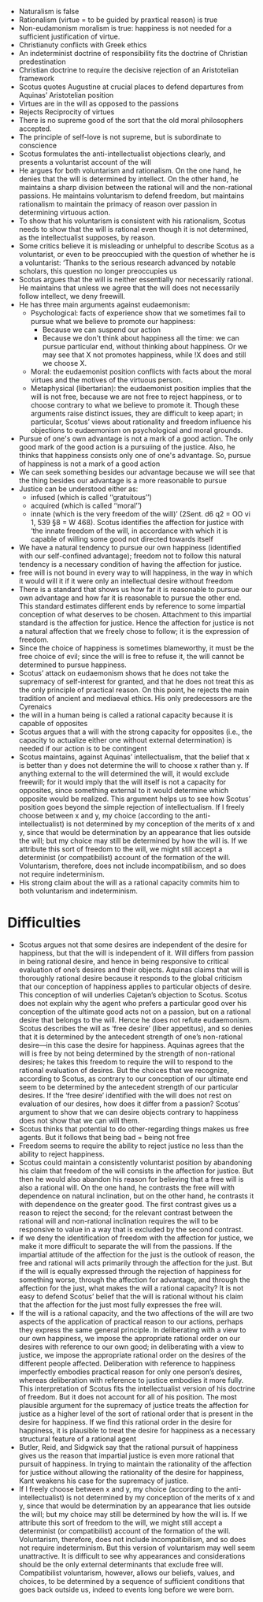 - Naturalism is false
- Rationalism (virtue = to be guided by praxtical reason) is true
- Non-eudamonism moralism is true: happiness is not needed for a sufficient justification of virtue.
- Christianuty conflicts with Greek ethics
- An indeterminist doctrine of responsibility fits the doctrine of Christian predestination
- Christian doctrine to require the decisive rejection of an Aristotelian framework
- Scotus quotes Augustine at crucial places to defend departures from Aquinas’ Aristotelian position
- Virtues are in the will as opposed to the passions
- Rejects Reciprocity of virtues
- There is no supreme good of the sort that the old moral philosophers accepted. 
- The principle of self-love is not supreme, but is subordinate to conscience 
- Scotus formulates the anti-intellectualist objections clearly, and presents a voluntarist account of the will
- He argues for both voluntarism and rationalism. On the one hand, he denies that the will is determined by intellect. On the other hand, he maintains a sharp division between the rational will and the non-rational passions. He maintains voluntarism to defend freedom, but maintains rationalism to maintain the primacy of reason over passion in determining virtuous action. 
- To show that his voluntarism is consistent with his rationalism, Scotus needs to show that the will is rational even though it is not determined, as the intellectualist supposes, by reason. 
- Some critics believe it is misleading or unhelpful to describe Scotus as a voluntarist, or even to be preoccupied with the question of whether he is a voluntarist: ‘Thanks to the serious research advanced by notable scholars, this question no longer preoccupies us
- Scotus argues that the will is neither essentially nor necessarily rational. He maintains that unless we agree that the will does not necessarily follow intellect, we deny freewill. 
- He has three main arguments against eudaemonism: 
    - Psychological: facts of experience show that we sometimes fail to pursue what we believe to promote our happiness:
        - Because we can suspend our action
        - Because we don't think about happiness all the time: we can pursue particular end, without thinking about happiness. Or we may see that X not promotes happiness, while !X does and still we choose X. 
    - Moral: the eudaemonist position conflicts with facts about the moral virtues and the motives of the virtuous person.
    - Metaphysical (libertarian): the eudaemonist position implies that the will is not free, because we are not free to reject happiness, or to choose contrary to what we believe to promote it.
Though these arguments raise distinct issues, they are difficult to keep apart; in particular, Scotus’ views about rationality and freedom influence his objections to eudaemonism on psychological and moral grounds.
- Pursue of one's own advantage is not a mark of a good action. The only good mark of the good action is a pursuiing of the justice. Also, he thinks that happiness consists only one of one's advantage. So, pursue of happiness is not a mark of a good action  
- We can seek something besides our advantage because we will see that the thing besides our advantage is a more reasonable to pursue 
- Justice can be understood either as:
    - infused (which is called ‘‘gratuitous’’)
    - acquired (which is called ‘‘moral’’)
    - innate (which is the very freedom of the will)’ (2Sent. d6 q2 = OO vi 1, 539 §8 = W 468). Scotus identifies the affection for justice with ‘the innate freedom of the will, in accordance with which it is capable of willing some good not directed towards itself
- We have a natural tendency to pursue our own happiness (identified with our self-confined advantage); freedom not to follow this natural tendency is a necessary condition of having the affection for justice. 
- free will is not bound in every way to will happiness, in the way in which it would will it if it were only an intellectual desire without freedom 
- There is a standard that shows us how far it is reasonable to pursue our own advantage and how far it is reasonable to pursue the other end. This standard estimates different ends by reference to some impartial conception of what deserves to be chosen. Attachment to this impartial standard is the affection for justice. Hence the affection for justice is not a natural affection that we freely chose to follow; it is the expression of freedom. 
- Since the choice of happiness is sometimes blameworthy, it must be the free choice of evil; since the will is free to refuse it, the will cannot be determined to pursue happiness. 
- Scotus’ attack on eudaemonism shows that he does not take the supremacy of self-interest for granted, and that he does not treat this as the only principle of practical reason. On this point, he rejects the main tradition of ancient and mediaeval ethics. His only predecessors are the Cyrenaics
- the will in a human being is called a rational capacity because it is capable of opposites 
- Scotus argues that a will with the strong capacity for opposites (i.e., the capacity to actualize either one without external determination) is needed if our action is to be contingent 
- Scotus maintains, against Aquinas’ intellectualism, that the belief that x is better than y does not determine the will to choose x rather than y. If anything external to the will determined the will, it would exclude freewill; for it would imply that the will itself is not a capacity for opposites, since something external to it would determine which opposite would be realized.
This argument helps us to see how Scotus’ position goes beyond the simple rejection of intellectualism. If I freely choose between x and y, my choice (according to the anti-intellectualist) is not determined by my conception of the merits of x and y, since that would be determination by an appearance that lies outside the will; but my choice may still be determined by how the will is. If we attribute this sort of freedom to the will, we might still accept a determinist (or compatibilist) account of the formation of the will. Voluntarism, therefore, does not include incompatibilism, and so does not require indeterminism. 
- His strong claim about the will as a rational capacity commits him to both voluntarism and indeterminism. 




# Difficulties





- Scotus argues not that some desires are independent of the desire for happiness, but that the will is independent of it. Will differs from passion in being rational desire, and hence in being responsive to critical evaluation of one’s desires and their objects. Aquinas claims that will is thoroughly rational desire because it responds to the global criticism that our conception of happiness applies to particular objects of desire. This conception of will underlies Cajetan’s objection to Scotus. Scotus does not explain why the agent who prefers a particular good over his conception of the ultimate good acts not on a passion, but on a rational desire that belongs to the will. Hence he does not refute eudaemonism.
Scotus describes the will as ‘free desire’ (liber appetitus), and so denies that it is determined by the antecedent strength of one’s non-rational desire—in this case the desire for happiness.
Aquinas agrees that the will is free by not being determined by the strength of non-rational desires; he takes this freedom to require the will to respond to the rational evaluation of desires. But the choices that we recognize, according to Scotus, as contrary to our conception of our ultimate end seem to be determined by the antecedent strength of our particular desires. If the ‘free desire’ identified with the will does not rest on evaluation of our desires, how does it differ from a passion? Scotus’ argument to show that we can desire objects contrary to happiness does not show that we can will them. 
- Scotus thinks that potential to do other-regarding things makes us free agents. But it follows that being bad = being not free
- Freedom seems to require the ability to reject justice no less than the ability to reject happiness. 
- Scotus could maintain a consistently voluntarist position by abandoning his claim that freedom of the will consists in the affection for justice. But then he would also abandon his reason for believing that a free will is also a rational will. On the one hand, he contrasts the free will with dependence on natural inclination, but on the other hand, he contrasts it with dependence on the greater good. The first contrast gives us a reason to reject the second;
for the relevant contrast between the rational will and non-rational inclination requires the will to be responsive to value in a way that is excluded by the second contrast. 
- if we deny the identification of freedom with the affection for justice, we make it more difficult to separate the will from the passions. If the impartial attitude of the affection for the just is the outlook of reason, the free and rational will acts primarily through the affection for the just. But if the will is equally expressed through the rejection of happiness for something worse, through the affection for advantage, and through the affection for the just, what makes the will a rational capacity? It is not easy to defend Scotus’ belief that the will is rational without his claim that the affection for the just most fully expresses the free will. 
- If the will is a rational capacity, and the two affections of the will are two aspects of the application of practical reason to our actions, perhaps they express the same general principle. In deliberating with a view to our own happiness, we impose the appropriate rational order on our desires with reference to our own good; in deliberating with a view to justice, we impose the appropriate rational order on the desires of the different people affected. Deliberation with reference to happiness imperfectly embodies practical reason for only one person’s desires, whereas deliberation with reference to justice embodies it more fully.
This interpretation of Scotus fits the intellectualist version of his doctrine of freedom. But it does not account for all of his position. The most plausible argument for the supremacy of justice treats the affection for justice as a higher level of the sort of rational order that is present in the desire for happiness. If we find this rational order in the desire for happiness, it is plausible to treat the desire for happiness as a necessary structural feature of a rational agent
- Butler, Reid, and Sidgwick say that the rational pursuit of happiness gives us the reason that impartial justice is even more rational that pursuit of happiness. In trying to maintain the rationality of the affection for justice without allowing the rationality of the desire for happiness, Kant weakens his case for the supremacy of justice. 
- If I freely choose between x and y, my choice (according to the anti-intellectualist) is not determined by my conception of the merits of x and y, since that would be determination by an appearance that lies outside the will; but my choice may still be determined by how the will is. If we attribute this sort of freedom to the will, we might still accept a determinist (or compatibilist) account of the formation of the will. Voluntarism, therefore, does not include incompatibilism, and so does not require indeterminism.
But this version of voluntarism may well seem unattractive. It is difficult to see why appearances and considerations should be the only external determinants that exclude free will. Compatibilist voluntarism, however, allows our beliefs, values, and choices, to be determined by a sequence of sufficient conditions that goes back outside us, indeed to events long before we were born.